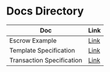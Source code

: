 # Docs Directory

Doc | Link |
----|------|
Escrow Example | [Link](docs/ESCROW_EXAMPLE.md) |
Template Specification | [Link](docs/TEMPLATE_SPEC.md) |
Transaction Specification | [Link](docs/TRANSACTION_SPEC.md) |
